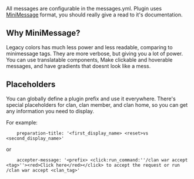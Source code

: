 All messages are configurable in the messages.yml.
Plugin uses [MiniMessage](https://https://docs.adventure.kyori.net/minimessage/format.html) format, you should really give a read to it's documentation.

## Why MiniMessage?

Legacy colors has much less power and less readable, comparing to minimessage tags.
They are more verbose, but giving you a lot of power. You can use translatable components,
Make clickable and hoverable messages, and have gradients that doesnt look like a mess.

## Placeholders

You can globally define a plugin prefix and use it everywhere.
There's special placeholders for clan, clan member, and clan home, so you can get
any information you need to display.

For example:

        preparation-title: '<first_display_name> <reset>vs <second_display_name>'

or

        accepter-message: '<prefix> <click:run_command:''/clan war accept <tag>''><red>Click here</red></click> to accept the request or run /clan war accept <clan_tag>'





